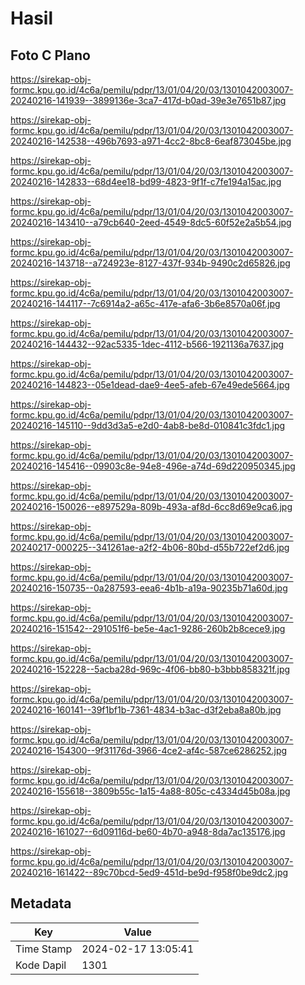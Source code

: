 # Hasil

## Foto C Plano

https://sirekap-obj-formc.kpu.go.id/4c6a/pemilu/pdpr/13/01/04/20/03/1301042003007-20240216-141939--3899136e-3ca7-417d-b0ad-39e3e7651b87.jpg

https://sirekap-obj-formc.kpu.go.id/4c6a/pemilu/pdpr/13/01/04/20/03/1301042003007-20240216-142538--496b7693-a971-4cc2-8bc8-6eaf873045be.jpg

https://sirekap-obj-formc.kpu.go.id/4c6a/pemilu/pdpr/13/01/04/20/03/1301042003007-20240216-142833--68d4ee18-bd99-4823-9f1f-c7fe194a15ac.jpg

https://sirekap-obj-formc.kpu.go.id/4c6a/pemilu/pdpr/13/01/04/20/03/1301042003007-20240216-143410--a79cb640-2eed-4549-8dc5-60f52e2a5b54.jpg

https://sirekap-obj-formc.kpu.go.id/4c6a/pemilu/pdpr/13/01/04/20/03/1301042003007-20240216-143718--a724923e-8127-437f-934b-9490c2d65826.jpg

https://sirekap-obj-formc.kpu.go.id/4c6a/pemilu/pdpr/13/01/04/20/03/1301042003007-20240216-144117--7c6914a2-a65c-417e-afa6-3b6e8570a06f.jpg

https://sirekap-obj-formc.kpu.go.id/4c6a/pemilu/pdpr/13/01/04/20/03/1301042003007-20240216-144432--92ac5335-1dec-4112-b566-1921136a7637.jpg

https://sirekap-obj-formc.kpu.go.id/4c6a/pemilu/pdpr/13/01/04/20/03/1301042003007-20240216-144823--05e1dead-dae9-4ee5-afeb-67e49ede5664.jpg

https://sirekap-obj-formc.kpu.go.id/4c6a/pemilu/pdpr/13/01/04/20/03/1301042003007-20240216-145110--9dd3d3a5-e2d0-4ab8-be8d-010841c3fdc1.jpg

https://sirekap-obj-formc.kpu.go.id/4c6a/pemilu/pdpr/13/01/04/20/03/1301042003007-20240216-145416--09903c8e-94e8-496e-a74d-69d220950345.jpg

https://sirekap-obj-formc.kpu.go.id/4c6a/pemilu/pdpr/13/01/04/20/03/1301042003007-20240216-150026--e897529a-809b-493a-af8d-6cc8d69e9ca6.jpg

https://sirekap-obj-formc.kpu.go.id/4c6a/pemilu/pdpr/13/01/04/20/03/1301042003007-20240217-000225--341261ae-a2f2-4b06-80bd-d55b722ef2d6.jpg

https://sirekap-obj-formc.kpu.go.id/4c6a/pemilu/pdpr/13/01/04/20/03/1301042003007-20240216-150735--0a287593-eea6-4b1b-a19a-90235b71a60d.jpg

https://sirekap-obj-formc.kpu.go.id/4c6a/pemilu/pdpr/13/01/04/20/03/1301042003007-20240216-151542--291051f6-be5e-4ac1-9286-260b2b8cece9.jpg

https://sirekap-obj-formc.kpu.go.id/4c6a/pemilu/pdpr/13/01/04/20/03/1301042003007-20240216-152228--5acba28d-969c-4f06-bb80-b3bbb858321f.jpg

https://sirekap-obj-formc.kpu.go.id/4c6a/pemilu/pdpr/13/01/04/20/03/1301042003007-20240216-160141--39f1bf1b-7361-4834-b3ac-d3f2eba8a80b.jpg

https://sirekap-obj-formc.kpu.go.id/4c6a/pemilu/pdpr/13/01/04/20/03/1301042003007-20240216-154300--9f31176d-3966-4ce2-af4c-587ce6286252.jpg

https://sirekap-obj-formc.kpu.go.id/4c6a/pemilu/pdpr/13/01/04/20/03/1301042003007-20240216-155618--3809b55c-1a15-4a88-805c-c4334d45b08a.jpg

https://sirekap-obj-formc.kpu.go.id/4c6a/pemilu/pdpr/13/01/04/20/03/1301042003007-20240216-161027--6d09116d-be60-4b70-a948-8da7ac135176.jpg

https://sirekap-obj-formc.kpu.go.id/4c6a/pemilu/pdpr/13/01/04/20/03/1301042003007-20240216-161422--89c70bcd-5ed9-451d-be9d-f958f0be9dc2.jpg


## Metadata

| Key        | Value               |
| ---------- | ------------------- |
| Time Stamp | 2024-02-17 13:05:41 |
| Kode Dapil | 1301                |



